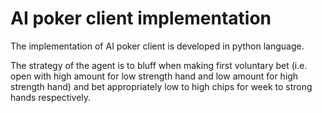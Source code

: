 # AI poker client implementation
The implementation of AI poker client is developed in python language.

The strategy of the agent is to bluff when making first voluntary bet (i.e. open with high amount for low strength hand and low amount for high strength hand) and bet appropriately low to high chips for week to strong hands respectively. 
